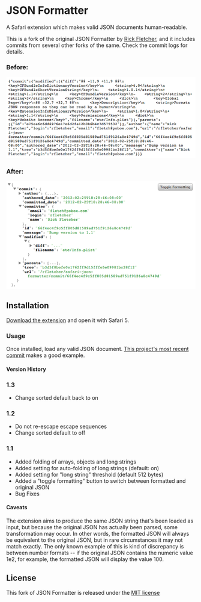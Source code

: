 # JSON Formatter

A Safari extension which makes valid JSON documents human-readable.

This is a fork of the original JSON Formatter by [Rick Fletcher](https://github.com/rfletcher/safari-json-formatter), and it includes commits from several other forks of the same.  Check the commit logs for details.

### Before:
![Before][i1]
### After:
![After][i2]

## Installation
[Download the extension][1] and open it with Safari 5.

### Usage
Once installed, load any valid JSON document. [This project's most recent
commit][2] makes a good example.

#### Version History
### 1.3
* Change sorted default back to on

### 1.2
* Do not re-escape escape sequences
* Change sorted default to off

### 1.1
* Added folding of arrays, objects and long strings
* Added setting for auto-folding of long strings (default: on)
* Added setting for "long string" threshold (default 512 bytes)
* Added a "toggle formatting" button to switch between formatted and original JSON
* Bug Fixes

#### Caveats
The extension aims to produce the same JSON string that's been loaded as input,
but because the original JSON has actually been parsed, some transformation may
occur. In other words, the formatted JSON will always be equivalent to the
original JSON, but in rare circumstances it may not match exactly. The only
known example of this is kind of discrepancy is between number formats -- if the
original JSON contains the numeric value 1e2, for example, the formatted JSON
will display the value 100.

## License

This fork of JSON Formatter is released under the [MIT license](http://www.opensource.org/licenses/MIT)

[1]: http://github.com/aroberts/safari-json-formatter/downloads
[2]: http://github.com/aroberts/safari-json-formatter/commit/HEAD.json
[i1]: https://github.com/aroberts/safari-json-formatter/raw/HEAD/illustration_before.png
[i2]: https://github.com/aroberts/safari-json-formatter/raw/HEAD/illustration_after.png
